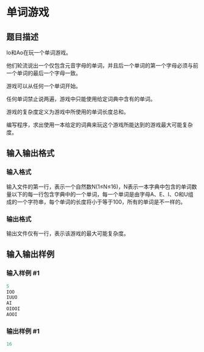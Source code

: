 # 单词游戏

## 题目描述

Io和Ao在玩一个单词游戏。

他们轮流说出一个仅包含元音字母的单词，并且后一个单词的第一个字母必须与前一个单词的最后一个字母一致。

游戏可以从任何一个单词开始。

任何单词禁止说两遍，游戏中只能使用给定词典中含有的单词。

游戏的复杂度定义为游戏中所使用的单词长度总和。

编写程序，求出使用一本给定的词典来玩这个游戏所能达到的游戏最大可能复杂度。

## 输入输出格式

### 输入格式

输入文件的第一行，表示一个自然数N(1≤N≤16)，N表示一本字典中包含的单词数量以下的每一行包含字典中的一个单词，每一个单词是由字母A、E、I、O和U组成的一个字符串，每个单词的长度将小于等于100，所有的单词是不一样的。

### 输出格式

输出文件仅有一行，表示该游戏的最大可能复杂度。

## 输入输出样例

### 输入样例 #1

```cpp
5
IOO
IUUO
AI
OIOOI
AOOI
```


### 输出样例 #1

```cpp
16
```


